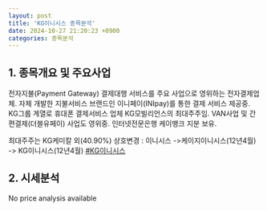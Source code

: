 ```yaml
---
layout: post
title: 'KG이니시스 종목분석'
date: 2024-10-27 21:20:23 +0900
categories: 종목분석
---
```


## 1. 종목개요 및 주요사업

전자지불(Payment Gateway) 결제대행 서비스를 주요 사업으로 영위하는 전자결제업체. 자체 개발한 지불서비스 브랜드인 이니페이(INIpay)를 통한 결제 서비스 제공중. KG그룹 계열로 휴대폰 결제서비스 업체 KG모빌리언스의 최대주주임. VAN사업 및 간편결제(더블유페이) 사업도 영위중. 인터넷전문은행 케이뱅크 지분 보유. 

최대주주는 KG케미칼 외(40.90%) 상호변경 : 이니시스 ->케이지이니시스(12년4월) -> KG이니시스(12년4월)
[#KG이니시스](#)

## 2. 시세분석

No price analysis available

